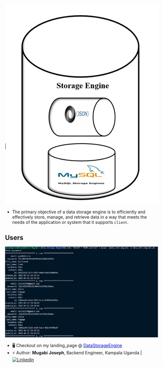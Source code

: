 ![The logo](landing_page/images/screen-shot.PNG)

* The primary objective of a data storage engine is to efficiently and effectively store,
manage, and retrieve data in a way that meets the needs of the application or system that
it supports ```client```.

## Users
![User](landing_page/images/sel.frm.tbl.users.PNG)

* 🖥️ Checkout on my landing_page @ [<span style="color: blue;">DataStorageEngine</span>](http://www.jinsights.tech/landing_page.html)  
* ⚡ Author: **Mugabi Joseph**, Backend Engineer, Kampala Uganda |     [![Linkedin](https://img.shields.io/badge/LinkedIn-+22K-blue?style=social&logo=linkedin)](https://www.linkedin.com/in/mugabijoseph)

